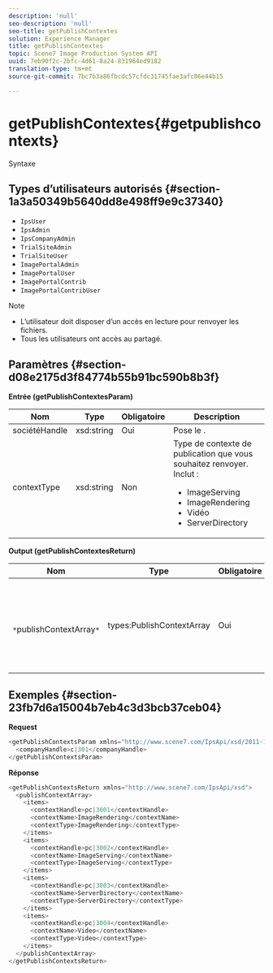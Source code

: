 ```yaml
---
description: 'null'
seo-description: 'null'
seo-title: getPublishContextes
solution: Experience Manager
title: getPublishContextes
topic: Scene7 Image Production System API
uuid: 7eb90f2c-2bfc-4d61-8a24-831964ed9182
translation-type: tm+mt
source-git-commit: 7bc7b3a86fbcdc57cfdc31745fae3afc06e44b15

---
```



# getPublishContextes{#getpublishcontexts}

Syntaxe

## Types d’utilisateurs autorisés {#section-1a3a50349b5640dd8e498ff9e9c37340}

* `IpsUser`
* `IpsAdmin`
* `IpsCompanyAdmin`
* `TrialSiteAdmin`
* `TrialSiteUser`
* `ImagePortalAdmin`
* `ImagePortalUser`
* `ImagePortalContrib`
* `ImagePortalContribUser`

>[!NOTE]
>
>* L’utilisateur doit disposer d’un accès en lecture pour renvoyer les fichiers.
>* Tous les utilisateurs ont accès au  partagé.
>



## Paramètres {#section-d08e2175d3f84774b55b91bc590b8b3f}

**Entrée (getPublishContextesParam)**

<table id="table_4A505A067586464B99F8F68E3B1BE75E"> 
 <thead> 
  <tr> 
   <th colname="col1" class="entry"> Nom </th> 
   <th colname="col2" class="entry"> Type </th> 
   <th colname="col3" class="entry"> Obligatoire </th> 
   <th colname="col4" class="entry"> Description </th> 
  </tr> 
 </thead>
 <tbody> 
  <tr> 
   <td colname="col1"> <span class="codeph"> <span class="varname"> sociétéHandle</span></span> </td> 
   <td colname="col2"> <span class="codeph"> xsd:string</span> </td> 
   <td colname="col3"> Oui </td> 
   <td colname="col4"> Pose le . </td> 
  </tr> 
  <tr> 
   <td colname="col1"> <span class="codeph"> <span class="varname"> contextType</span></span> </td> 
   <td colname="col2"> <span class="codeph"> xsd:string</span> </td> 
   <td colname="col3"> Non </td> 
   <td colname="col4">Type de contexte de publication que vous souhaitez renvoyer. Inclut : 
    <ul id="ul_21EDF8F0026E402EAE8226A0CADEE652">
     <li id="li_06DB502952D943198F16C06C59816268"><span class="codeph"> ImageServing</span></li>
     <li id="li_E67A42934E8F4689A148CE125F7372AE"><span class="codeph"> ImageRendering</span></li>
     <li id="li_3CB3A9C4E7AB4A71819567A9566E396C"><span class="codeph"> Vidéo</span></li>
     <li id="li_27E3DB89B53B4B50B2231622A157A228"><span class="codeph"> ServerDirectory</span></li>
    </ul></td> 
  </tr> 
 </tbody> 
</table>

**Output (getPublishContextesReturn)**

| Nom | Type | Obligatoire | Description |
|---|---|---|---|
| ` *`publishContextArray`*` | types:PublishContextArray | Oui | Tableau de  de publication pour un  de, filtré par type de contexte, le cas échéant. |

## Exemples {#section-23fb7d6a15004b7eb4c3d3bcb37ceb04}

**Request**

```java
<getPublishContextsParam xmlns="http://www.scene7.com/IpsApi/xsd/2011-11-04">
  <companyHandle>c|301</companyHandle>
</getPublishContextsParam>
```

**Réponse**

```java
<getPublishContextsReturn xmlns="http://www.scene7.com/IpsApi/xsd">
  <publishContextArray>
    <items>
      <contextHandle>pc|3001</contextHandle>
      <contextName>ImageRendering</contextName>
      <contextType>ImageRendering</contextType>
    </items>
    <items>
      <contextHandle>pc|3002</contextHandle>
      <contextName>ImageServing</contextName>
      <contextType>ImageServing</contextType>
    </items>
    <items>
      <contextHandle>pc|3003</contextHandle>
      <contextName>ServerDirectory</contextName>
      <contextType>ServerDirectory</contextType>
    </items>
    <items>
      <contextHandle>pc|3004</contextHandle>
      <contextName>Video</contextName>
      <contextType>Video</contextType>
    </items>
  </publishContextArray>
</getPublishContextsReturn>
```

